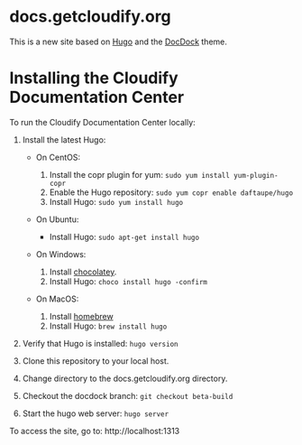 # docs.getcloudify.org

<!-- [![Circle CI](https://circleci.com/gh/cloudify-cosmo/docs.getcloudify.org/tree/3.4.0-build.svg?style=shield)](https://circleci.com/gh/cloudify-cosmo/docs.getcloudify.org/tree/3.5.0-build) -->

This is a new site based on [Hugo]( https://gohugo.io/ ) and the [DocDock]( https://github.com/vjeantet/hugo-theme-docdock.git ) theme.

# Installing the Cloudify Documentation Center

To run the Cloudify Documentation Center locally:

1. Install the latest Hugo:

    * On CentOS:

        1. Install the copr plugin for yum: `sudo yum install yum-plugin-copr`
        1. Enable the Hugo repository: `sudo yum copr enable daftaupe/hugo`
        1. Install Hugo: `sudo yum install hugo`

    * On Ubuntu:
    
        * Install Hugo: `sudo apt-get install hugo`

    * On Windows:

        1. Install [chocolatey](https://chocolatey.org/install).
        1. Install Hugo: `choco install hugo -confirm`
        
    * On MacOS:

        1. Install [homebrew](https://brew.sh/)
        2. Install Hugo: `brew install hugo`

1. Verify that Hugo is installed: `hugo version`
1. Clone this repository to your local host.
1. Change directory to the docs.getcloudify.org directory.
1. Checkout the docdock branch: `git checkout beta-build`
1. Start the hugo web server: `hugo server`

To access the site, go to: http://localhost:1313

<!-- how to contribute?
===================


to run this project you need to make sure the following is installed:
 - [nodejs](https://nodejs.org/) - version 0.10 and above is fine
 - [grunt](http://gruntjs.com/) - `sudo npm install -g grunt-cli`
 - [bower](http://bower.io/) - `sudo npm install -g bower`
 - [gohugo](https://github.com/spf13/hugo/releases) - version 0.14!
 - clone this repository (the content repository)
 - clone [docs.getcloudify.org-site repository](https://github.com/cloudify-cosmo/docs.getcloudify.org-site) (the framework around the content)

now do the following steps:
 - create a configuration file under `docs.getcloudify.org-site/dev/config.json` with the config content below.
   - alternatively, you can write the file wherever you want and export CONFIG_JSON variable that will point to its location
 - go to root of `docs.getcloudify.org-site` and run:
   - `bower cache clean && bower install`
   - `sudo npm cache clean && npm install` (first command as sudo and second not)

the config file looks like this:

```
{
    "content" :
    {
        "root" : "/full/path/to/docs/root/folder"
    }
}
```

and you're done. these things should be done only on the first time you setup your environment.

from time to time, you might need to run the `bower` and `npm` commands again in case the framework has changed.
if you get errors in the next step, running these commands and try again.

now, to start writing documentation, every time you will need to
 - go to `docs.getcloudify.org-site` clone and run `grunt server`

from now on, you work on the `docs.getcloudify.org` clone and push/pull changes from there. the framework will auto-sync

staging
=======

any feature branches, i.e. any branch whose name doesn't correspond to a version build (e.g. 3.3.1-build), are automatically staged online when they're pushed.

this lets you preview and share your changes before publishing them in the official public documentation.

your staging website is available at http://stage-docs.getcloudify.org/your-branch-name

don't worry about cluttering - stage websites are automatically removed after 21 days.

publishing
==========

official documentation is published through the master branch and version build branches (e.g. 3.3.1-build).

the master branch is published to http://docs.getcloudify.org/dev/, which represents the latest (unstable) build

version build branches are published to http://docs.getcloudify.org/version, e.g. 3.3.1-build becomes http://docs.getcloudify.org/3.3.1/

content organization
====================

* the pages are now divided to directories (e.g. 'plugins', 'intro'), where each directory represents a section on the site's left sidebar. Once a file is within a directory, it's automatically listed under the corresponding section

* the order of pages in a section is determined by the 'weight' parameter, which is stored in each page metadata (Front Matter.) Remember, lower weight == higher priority

* If there's a page you don't want to publish online, you can set ```'draft: true'``` in the page metadata

* To add a new section (directory,) you have to add it to the sidebar menu in the site project's config.toml.
  Currently, this is a site-wide file located at the docs.getcloudify.org-site repo, and cannot be configured per version.

cheat sheet
===========

A reference page is available for various content utilities at [cheatsheet.md](content/cheatsheet.md)

However, this page is unpublished and only available in development mode

For your convenience, some of the utilities are also described below.

page fields
===========

You can add custom fields to the page metadata and use these fields within the page.

Example:

page metadata (Front Matter):
```yaml
---
title: my page

favorite_food: icecream
---
```

page content:
```markdown
I love {{< field "favorite_food" >}}!
```


how to add a hyperlink
==============================

To add a link on a markdown page:

```markdown
[some text]({{< relref "path/to/page.md" >}})
```
where path/to/page.md is relative to the /content/ dir

how to add an image
===================

* copy the image to /static/images/some/path/img.png
* on the markdown page:
```markdown
![some alt text]( /images/some/path/img.png )
```

Link to latest 
==============
To create a link that will always direct to the latest version of the docs use 'latest/' syntax:
```
[I'm a link](http://docs.getcloudify.org/latest/intro/what-is-cloudify)
or
[I'm a link](/latest/intro/what-is-cloudify)
```
Will direct to `http://docs.getcloudify.org/LATEST_VERSION_NUMBER/intro/what-is-cloudify`

check it out: [I'm a link](http://docs.getcloudify.org/latest/intro/what-is-cloudify)

 -->
